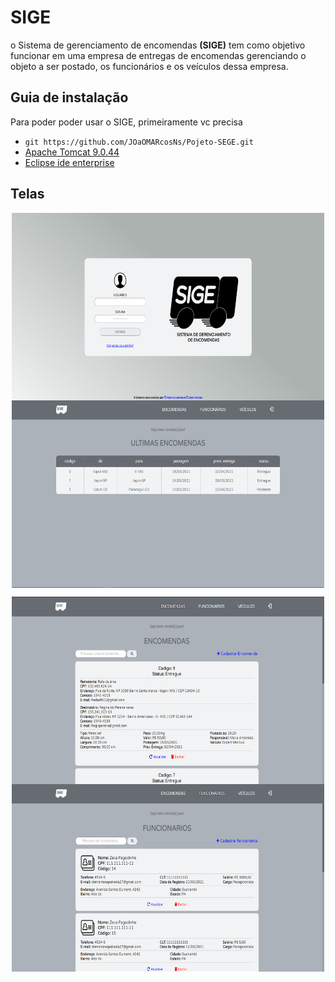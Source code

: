 # SIGE
o Sistema de gerenciamento de encomendas **(SIGE)** tem como objetivo funcionar em uma empresa de entregas de encomendas gerenciando o objeto a ser postado, os funcionários e os veículos dessa empresa.
## Guia de instalação
Para poder poder usar o SIGE, primeiramente vc precisa
- ``git https://github.com/JOaOMARcosNs/Pojeto-SEGE.git``
- <a href="https://tomcat.apache.org/download-90.cgi">Apache Tomcat 9.0.44</a>
- <a href="https://www.eclipse.org/downloads/packages/release/kepler/sr2/eclipse-ide-java-ee-developers">Eclipse ide enterprise</a>
## Telas 
<p align="center">
  <img align="center" src="https://github.com/JOaOMARcosNs/Pojeto-SEGE/blob/main/Captura%20de%20tela%202021-03-25%20105259.png?raw=true" width="500" height="300" />
  <img align="center" src="https://github.com/JOaOMARcosNs/Pojeto-SEGE/blob/main/Captura%20de%20tela%202021-03-25%20105334.png?raw=true" width="500" height="300"/>
</p>
<p align="center">
  <img align="center" src="https://github.com/JOaOMARcosNs/Pojeto-SEGE/blob/main/Captura%20de%20tela%202021-03-25%20105357.png?raw=true" width="500" height="300" />
  <img align="center" src="https://github.com/JOaOMARcosNs/Pojeto-SEGE/blob/main/Captura%20de%20tela%202021-03-25%20105413.png?raw=true" width="500" height="300"/>
</p>
